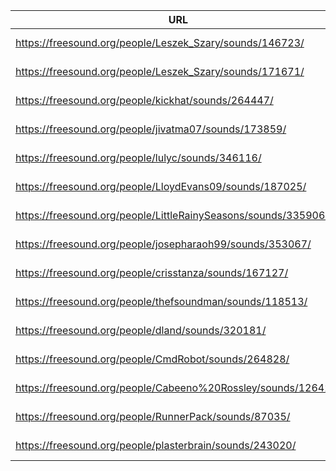 URL                                                             | Name                                  | Author              | License
----------------------------------------------------------------|---------------------------------------|---------------------|--------
https://freesound.org/people/Leszek_Szary/sounds/146723/        | leszek-szary_coin-object.wav          | Leszek_Szary        | CC0 1.0
https://freesound.org/people/Leszek_Szary/sounds/171671/        | leszek-szary_success-1.wav            | Leszek_Szary        | CC0 1.0
https://freesound.org/people/kickhat/sounds/264447/             | kickhat_open-button-2.wav             | kickhat             | CC0 1.0
https://freesound.org/people/jivatma07/sounds/173859/           | j1game_over_mono.wav                  | jivatma07           | CC0 1.0
https://freesound.org/people/lulyc/sounds/346116/               | lulyc_retro-game-heal-sound.wav       | lulyc               | CC0 1.0
https://freesound.org/people/LloydEvans09/sounds/187025/        | jump1.wav                             | LloydEvans09        | CC BY 3.0
https://freesound.org/people/LittleRainySeasons/sounds/335906/  | Fail.mp3                              | LittleRainySeasons  | CC0 1.0
https://freesound.org/people/josepharaoh99/sounds/353067/       | josepharaoh99_bite-cartoon-style.mp3  | josepharaoh99       | CC0 1.0
https://freesound.org/people/crisstanza/sounds/167127/          | pause.mp3                             | crisstanza          | CC0 1.0
https://freesound.org/people/thefsoundman/sounds/118513/        | Punch_02.wav                          | thefsoundman        | CC0 1.0
https://freesound.org/people/dland/sounds/320181/               | hint.wav                              | dland               | CC0 1.0
https://freesound.org/people/CmdRobot/sounds/264828/            | cmdrobot_videogame-jump.ogg           | CmdRobot            | CC0 1.0
https://freesound.org/people/Cabeeno%20Rossley/sounds/126422/   | level up.wav                          | Cabeeno Rossley     | CC BY 3.0
https://freesound.org/people/RunnerPack/sounds/87035/           | menuSel.wav                           | RunnerPack          | CC BY 3.0
https://freesound.org/people/plasterbrain/sounds/243020/        | plasterbrain_game-start.ogg           | plasterbrain        | CC0 1.0
